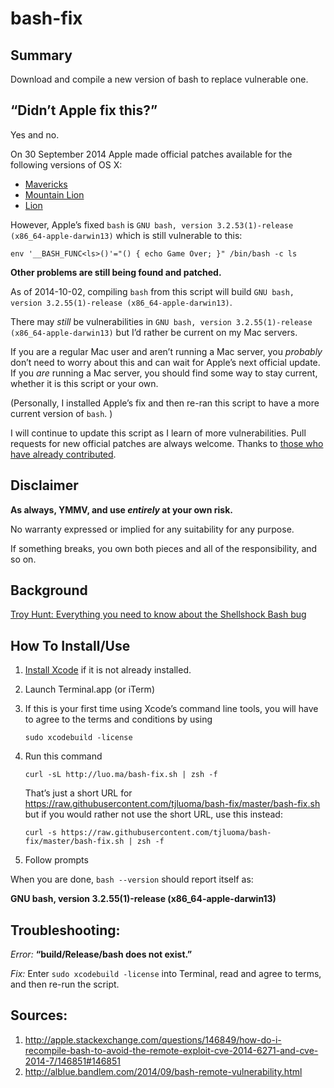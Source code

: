 bash-fix
========

## Summary

Download and compile a new version of bash to replace vulnerable one.

## “Didn’t Apple fix this?”

Yes and no.

On 30 September 2014 Apple made official patches available for the following versions of OS X:

* [Mavericks](http://support.apple.com/kb/DL1769)
* [Mountain Lion](http://support.apple.com/kb/DL1768)
* [Lion](http://support.apple.com/kb/DL1767)

However, Apple’s fixed `bash` is `GNU bash, version 3.2.53(1)-release (x86_64-apple-darwin13)` which is still vulnerable to this:

	env '__BASH_FUNC<ls>()'="() { echo Game Over; }" /bin/bash -c ls

**Other problems are still being found and patched.**

As of 2014-10-02, compiling `bash` from this script will build `GNU bash, version 3.2.55(1)-release (x86_64-apple-darwin13)`.

There may _still_ be vulnerabilities in `GNU bash, version 3.2.55(1)-release (x86_64-apple-darwin13)` but I’d rather be current on my Mac servers. 

If you are a regular Mac user and aren’t running a Mac server, you _probably_ don’t need to worry about this and can wait for Apple’s next official update. If you _are_ running a Mac server, you should find some way to stay current, whether it is this script or your own.

(Personally, I installed Apple’s fix and then re-ran this script to have a more current version of `bash`. )

I will continue to update this script as I learn of more vulnerabilities. Pull requests for new official patches are always welcome. Thanks to [those who have already contributed](https://github.com/tjluoma/bash-fix/graphs/contributors).



## Disclaimer

**As always, YMMV, and use _entirely_ at your own risk.**

No warranty expressed or implied for any suitability for any purpose. 

If something breaks, you own both pieces and all of the responsibility, and so on.


## Background ##

[Troy Hunt: Everything you need to know about the Shellshock Bash bug](http://www.troyhunt.com/2014/09/everything-you-need-to-know-about.html?m=1)

## How To Install/Use ##

1. [Install Xcode](macappstore://itunes.apple.com/us/app/xcode/id497799835?mt=12) if it is not already installed.

2.	Launch Terminal.app (or iTerm)


3. If this is your first time using Xcode’s command line tools, you will have to agree to the terms and conditions by using 

	`sudo xcodebuild -license`


4.	Run this command 

		curl -sL http://luo.ma/bash-fix.sh | zsh -f

	That’s just a short URL for <https://raw.githubusercontent.com/tjluoma/bash-fix/master/bash-fix.sh> but if you would rather not use the short URL, use this instead:

		curl -s https://raw.githubusercontent.com/tjluoma/bash-fix/master/bash-fix.sh | zsh -f
	
4.	Follow prompts

When you are done, `bash --version` should report itself as:

**GNU bash, version 3.2.55(1)-release (x86_64-apple-darwin13)**

## Troubleshooting: ##

_Error:_ **“build/Release/bash does not exist.”**

_Fix:_ Enter `sudo xcodebuild -license` into Terminal, read and agree to terms, and then re-run the script.



## Sources: 

1.	<http://apple.stackexchange.com/questions/146849/how-do-i-recompile-bash-to-avoid-the-remote-exploit-cve-2014-6271-and-cve-2014-7/146851#146851> 
2.	<http://alblue.bandlem.com/2014/09/bash-remote-vulnerability.html>
